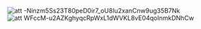 ![att -Ninzm5Ss23T80peD0ir7_oU8Iu2xanCnw9ug35B7Nk](https://github.com/linuxminhat/smartIOTproject/assets/163006511/0f9167c4-b6a6-4e11-9cb2-f272696ecc2d)
![att WFccM-u2AZKghyqcRpWxL1dWVKL8vE04qoInmkDNhCw](https://github.com/linuxminhat/smartIOTproject/assets/163006511/8ad8f790-c2a4-4e0c-9128-be388c148a2a)

